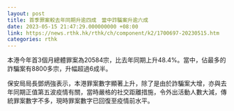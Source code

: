 ```yaml
---
layout: post
title: 首季罪案較去年同期升逾四成　當中詐騙案升逾六成
date: 2023-05-15 21:47:29.000000000 +08:00
link: https://news.rthk.hk/rthk/ch/component/k2/1700697-20230515.htm
categories: rthk
---
```


本港今年首3個月總體罪案為20584宗，比去年同期上升48.4%。當中，佔最多的詐騙案有8800多宗，升幅超過6成半。

保安局局長鄧炳強表示，本港罪案數字顯著上升，除了是由於詐騙案大增，亦與去年同期正值第五波疫情有關，當時嚴格的社交距離措施，令外出活動人數大減，傳統罪案數字不多，現時罪案數字已回復至疫情前水平。
